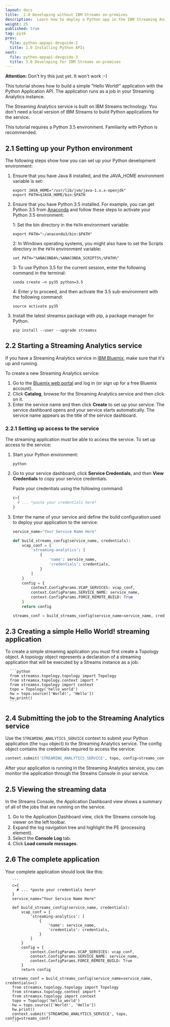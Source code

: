 ```yaml
---
layout: docs
title:  2.0 Developing without IBM Streams on-premises
description:  Learn how to deploy a Python app in the IBM Streaming Analytics service on IBM Bluemix, without installing IBM Streams.
weight: 25
published: true
tag: py16
prev:
  file: python-appapi-devguide-2
  title: 1.0 Installing Python APIs
next:
  file: python-appapi-devguide-3
  title: 3.0 Developing for IBM Streams on-premises
---
```

**Attention:** Don't try this just yet. It won't work :-)

This tutorial shows how to build a simple "Hello World!" application with the Python Application API. The application runs as a job in your Streaming Analytics instance.

The Streaming Analytics service is built on IBM Streams technology. You don't need a local version of IBM Streams to build Python applications for the service.

This tutorial requires a Python 3.5 environment. Familiarity with Python is recommended. 

## 2.1 Setting up your Python environment

The following steps show how you can set up your Python development environment:

1. Ensure that you have Java 8 installed, and the JAVA_HOME environment variable is set:

   ```
   export JAVA_HOME="/usr/lib/jvm/java-1.x.x-openjdk"
   export PATH=$JAVA_HOME/bin:$PATH
   ```
2. Ensure that you have Python 3.5 installed. For example, you can get Python 3.5 from [Anaconda](https://www.continuum.io/downloads) and follow these steps to activate your Python 3.5 environment:

   1: Set the bin directory in the `PATH` environment variable:

   ```
   export PATH="~/anaconda3/bin:$PATH"
   ```
   2: In Windows operating systems, you might also have to set the Scripts directory in the `PATH` environment variable:  

   ```
   set PATH="%ANACONDA%;%ANACONDA_SCRIPTS%;%PATH%"
   ```

   3: To use Python 3.5 for the current session, enter the following command in the terminal:

   ```
   conda create –n py35 python=3.5
   ```
   4: Enter *y* to proceed, and then activate the 3.5 sub-environment with the following command:

   ```
   source activate py35
   ```
3. Install the latest streamsx package with pip, a package manager for Python.

   ```
   pip install --user --upgrade streamsx
   ```

## 2.2 Starting a Streaming Analytics service

If you have a Streaming Analytics service in [IBM Bluemix](https://console.ng.bluemix.net/), make sure that it's up and running.

To create a new Streaming Analytics service:

  1. Go to the [Bluemix web portal](https://www.ibm.com/cloud-computing/bluemix/) and log in (or sign up for a free Bluemix account).
  2. Click **Catalog**, browse for the Streaming Analytics service and then click on it.
  3. Enter the service name and then click **Create** to set up your service. The service dashboard opens and your service starts automatically. The service name appears as the title of the service dashboard.

### 2.2.1 Setting up access to the service

The streaming application must be able to access the service. To set up access to the service:

1. Start your Python environment:

   ```
   python
   ```

2. Go to your service dashboard, click **Service Credentials**, and then **View Credentials** to copy your service credentials. 

   Paste your credentials using the following command:

   ```python
   c={
     # ... *paste your credentials here*
   }
   ```

3. Enter the name of your service and define the build configuration used to deploy your application to the service:

   ```python
   service_name="Your Service Name Here"

   def build_streams_config(service_name, credentials):
       vcap_conf = {
           'streaming-analytics': [
               {
                   'name': service_name,
                   'credentials': credentials,
               }
           ]
       }
       config = {
           context.ConfigParams.VCAP_SERVICES: vcap_conf,
           context.ConfigParams.SERVICE_NAME: service_name,
           context.ConfigParams.FORCE_REMOTE_BUILD: True
       }
       return config

   streams_conf = build_streams_config(service_name=service_name, credentials=c)
   ```

## 2.3 Creating a simple Hello World! streaming application 

To create a simple streaming application you must first create a Topology object. A topology object represents a declaration of a streaming application that will be executed by a Streams instance as a job:

      ```python
      from streamsx.topology.topology import Topology
      from streamsx.topology.context import *
      from streamsx.topology import context
      topo = Topology('hello_world')
      hw = topo.source(['World!', 'Hello'])
      hw.print()
      ```

## 2.4 Submitting the job to the Streaming Analytics service

Use the `STREAMING_ANALYTICS_SERVICE` context to submit your Python application (the `topo` object) to the Streaming Analytics service. The config object contains the credentials required to access the service:

```python
context.submit('STREAMING_ANALYTICS_SERVICE', topo, config=streams_conf)
```

After your application is running in the Streaming Analytics service, you can monitor the application through the Streams Console in your service.

## 2.5 Viewing the streaming data

In the Streams Console, the Application Dashboard view shows a summary of all of the jobs that are running on the service.

 1. Go to the Application Dashboard view, click the Streams console log viewer on the left toolbar.
 2. Expand the log navigation tree and highlight the PE (processing element).
 3. Select the **Console Log** tab.
 4. Click **Load console messages**.
 
## 2.6 The complete application

Your complete application should look like this:
 
       ```
       c={
         # ... *paste your credentials here*
       }
       service_name="Your Service Name Here"

       def build_streams_config(service_name, credentials):
           vcap_conf = {
               'streaming-analytics': [
                   {
                       'name': service_name,
                       'credentials': credentials,
                   }
               ]
           }
           config = {
               context.ConfigParams.VCAP_SERVICES: vcap_conf,
               context.ConfigParams.SERVICE_NAME: service_name,
               context.ConfigParams.FORCE_REMOTE_BUILD: True
           }
           return config

       streams_conf = build_streams_config(service_name=service_name, credentials=c)
       from streamsx.topology.topology import Topology
       from streamsx.topology.context import *
       from streamsx.topology import context
       topo = Topology('hello_world')
       hw = topo.source(['World!', 'Hello'])
       hw.print()
       context.submit('STREAMING_ANALYTICS_SERVICE', topo, config=streams_conf)
       ```
       
